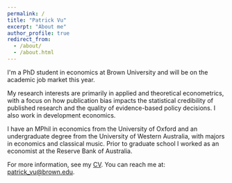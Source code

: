 ```yaml
---
permalink: /
title: "Patrick Vu"
excerpt: "About me"
author_profile: true
redirect_from: 
  - /about/
  - /about.html
---
```


I'm a PhD student in economics at Brown University and will be on the academic job market this year.

My research interests are primarily in applied and theoretical econometrics, with a focus on how publication bias impacts the statistical credibility of published research and the quality of evidence-based policy decisions. I also work in development economics.

I have an MPhil in economics from the University of Oxford and an undergraduate degree from the University of Western Australia, with majors in economics and classical music. Prior to graduate school I worked as an economist at the Reserve Bank of Australia. 

For more information, see my [CV](/assets/files/cv_patrickvu.pdf). You can reach me at: [patrick_vu@brown.edu](patrick_vu@brown.edu).
